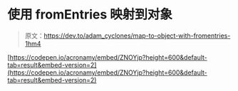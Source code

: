 # 使用 fromEntries 映射到对象

> 原文：<https://dev.to/adam_cyclones/map-to-object-with-fromentries-1hm4>

[https://codepen.io/acronamy/embed/ZNOYjp?height=600&default-tab=result&embed-version=2](https://codepen.io/acronamy/embed/ZNOYjp?height=600&default-tab=result&embed-version=2)